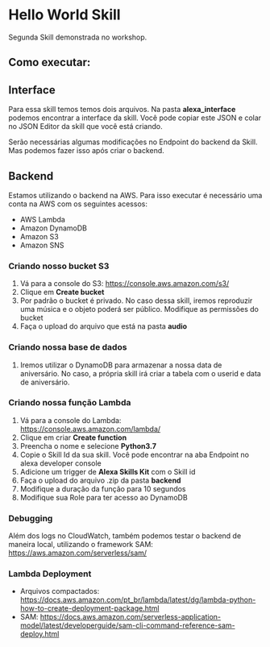 # Hello World Skill

Segunda Skill demonstrada no workshop.

## Como executar:

## Interface
Para essa skill temos temos dois arquivos. Na pasta **alexa_interface** podemos encontrar a interface da skill. Você pode copiar este JSON e colar no JSON Editor da skill que você está criando.

Serão necessárias algumas modificações no Endpoint do backend da Skill. Mas podemos fazer isso após criar o backend.

## Backend
Estamos utilizando o backend na AWS. Para isso executar é necessário uma conta na AWS com os seguintes acessos:
* AWS Lambda
* Amazon DynamoDB
* Amazon S3
* Amazon SNS

### Criando nosso bucket S3
1) Vá para a console do S3: https://console.aws.amazon.com/s3/
2) Clique em **Create bucket**
3) Por padrão o bucket é privado. No caso dessa skill, iremos reproduzir uma música e o objeto poderá ser público. Modifique as permissões do bucket
4) Faça o upload do arquivo que está na pasta **audio**

### Criando nossa base de dados
1) Iremos utilizar o DynamoDB para armazenar a nossa data de aniversário. No caso, a própria skill irá criar a tabela com o userid e data de aniversário.

### Criando nossa função Lambda
1) Vá para a console do Lambda: https://console.aws.amazon.com/lambda/
2) Clique em criar **Create function**
3) Preencha o nome e selecione **Python3.7**
4) Copie o Skill Id da sua skill. Você pode encontrar na aba Endpoint no alexa developer console
4) Adicione um trigger de **Alexa Skills Kit** com o Skill id
5) Faça o upload do arquivo .zip da pasta **backend**
6) Modifique a duração da função para 10 segundos
7) Modifique sua Role para ter acesso ao DynamoDB

### Debugging
Além dos logs no CloudWatch, também podemos testar o backend de maneira local, utilizando o framework SAM: https://aws.amazon.com/serverless/sam/

### Lambda Deployment
* Arquivos compactados: https://docs.aws.amazon.com/pt_br/lambda/latest/dg/lambda-python-how-to-create-deployment-package.html
* SAM: https://docs.aws.amazon.com/serverless-application-model/latest/developerguide/sam-cli-command-reference-sam-deploy.html